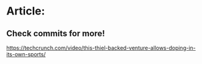 # Article:

## Check commits for more!
https://techcrunch.com/video/this-thiel-backed-venture-allows-doping-in-its-own-sports/

